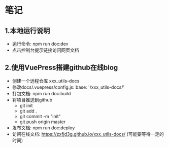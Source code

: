# 笔记

## 1.本地运行说明
- 运行命令: npm run doc:dev
- 点击控制台提示链接访问网页文档

## 2.使用VuePress搭建github在线blog
- 创建一个远程仓库 xxx_utils-docs
- 修改docs/.vuepress/config.js: base: '/xxx_utils-docs/'
- 打包文档: npm run doc:build
- 将项目推送到github
  - git init
  - git add .
  - git commit -m "init"
  - git push origin master
- 发布文档: npm run doc:deploy
- 访问在线文档: https://zxfjd3g.github.io/xxx_utils-docs/ (可能要等待一定的时间)


